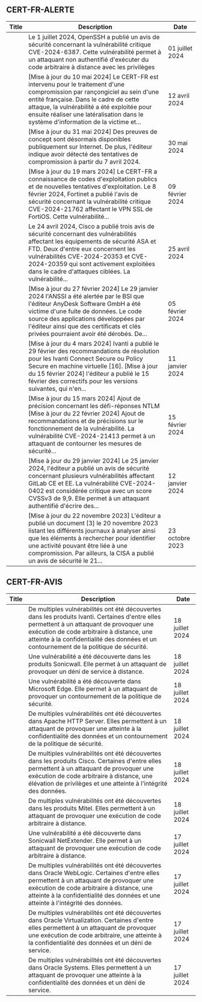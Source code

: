 
## CERT-FR-ALERTE
|Title|Description|Date|
|---|---|---|
| [](https://www.cert.ssi.gouv.fr/alerte/CERTFR-2024-ALE-009/) | Le 1 juillet 2024, OpenSSH a publié un avis de sécurité concernant la vulnérabilité critique CVE-2024-6387. Cette vulnérabilité permet à un attaquant non authentifié d'exécuter du code arbitraire à distance avec les privilèges  | 01 juillet 2024 |
| [](https://www.cert.ssi.gouv.fr/alerte/CERTFR-2024-ALE-006/) | [Mise à jour du 10 mai 2024] Le CERT-FR est intervenu pour le traitement d'une compromission par rançongiciel au sein d'une entité française. Dans le cadre de cette attaque, la vulnérabilité a été exploitée pour ensuite réaliser une latéralisation dans le système d'information de la victime et... | 12 avril 2024 |
| [](https://www.cert.ssi.gouv.fr/alerte/CERTFR-2024-ALE-008/) | [Mise à jour du 31 mai 2024] Des preuves de concept sont désormais disponibles publiquement sur Internet. De plus, l'éditeur indique avoir détecté des tentatives de compromission à partir du 7 avril 2024.  | 30 mai 2024 |
| [](https://www.cert.ssi.gouv.fr/alerte/CERTFR-2024-ALE-004/) | [Mise à jour du 19 mars 2024] Le CERT-FR a connaissance de codes d'exploitation publics et de nouvelles tentatives d'exploitation. Le 8 février 2024, Fortinet a publié l'avis de sécurité concernant la vulnérabilité critique CVE-2024-21762 affectant le VPN SSL de FortiOS. Cette vulnérabilité... | 09 février 2024 |
| [](https://www.cert.ssi.gouv.fr/alerte/CERTFR-2024-ALE-007/) | Le 24 avril 2024, Cisco a publié trois avis de sécurité concernant des vulnérabilités affectant les équipements de sécurité ASA et FTD. Deux d'entre eux concernent les vulnérabilités CVE-2024-20353 et CVE-2024-20359 qui sont activement exploitées dans le cadre d'attaques ciblées. La vulnérabilité... | 25 avril 2024 |
| [](https://www.cert.ssi.gouv.fr/alerte/CERTFR-2024-ALE-003/) | [Mise à jour du 27 février 2024] Le 29 janvier 2024 l'ANSSI a été alertée par le BSI que l'éditeur AnyDesk Software GmbH a été victime d'une fuite de données. Le code source des applications développées par l'éditeur ainsi que des certificats et clés privées pourraient avoir été dérobés. De... | 05 février 2024 |
| [](https://www.cert.ssi.gouv.fr/alerte/CERTFR-2024-ALE-001/) | [Mise à jour du 4 mars 2024] Ivanti a publié le 29 février des recommandations de résolution pour les Ivanti Connect Secure ou Policy Secure en machine virtuelle [16]. [Mise à jour du 15 février 2024] l'éditeur a publié le 15 février des correctifs pour les versions suivantes, qui n'en... | 11 janvier 2024 |
| [](https://www.cert.ssi.gouv.fr/alerte/CERTFR-2024-ALE-005/) | [Mise à jour du 15 mars 2024] Ajout de précision concernant les défi-réponses NTLM [Mise à jour du 22 février 2024] Ajout de recommandations et de précisions sur le fonctionnement de la vulnérabilité. La vulnérabilité CVE-2024-21413 permet à un attaquant de contourner les mesures de sécurité... | 15 février 2024 |
| [](https://www.cert.ssi.gouv.fr/alerte/CERTFR-2024-ALE-002/) | [Mise à jour du 29 janvier 2024] Le 25 janvier 2024, l'éditeur a publié un avis de sécurité concernant plusieurs vulnérabilités affectant GitLab CE et EE. La vulnérabilité CVE-2024-0402 est considérée critique avec un score CVSSv3 de 9,9. Elle permet à un attaquant authentifié d'écrire des... | 12 janvier 2024 |
| [](https://www.cert.ssi.gouv.fr/alerte/CERTFR-2023-ALE-012/) | [Mise à jour du 22 novembre 2023] L'éditeur a publié un document [3] le 20 novembre 2023 listant les différents journaux à analyser ainsi que les éléments à rechercher pour identifier une activité pouvant être liée à une compromission. Par ailleurs, la CISA a publié un avis de sécurité le 21... | 23 octobre 2023 |
## CERT-FR-AVIS
|Title|Description|Date|
|---|---|---|
| [](https://www.cert.ssi.gouv.fr/avis/CERTFR-2024-AVI-0606/) | De multiples vulnérabilités ont été découvertes dans les produits Ivanti. Certaines d'entre elles permettent à un attaquant de provoquer une exécution de code arbitraire à distance, une atteinte à la confidentialité des données et un contournement de la politique de sécurité. | 18 juillet 2024 |
| [](https://www.cert.ssi.gouv.fr/avis/CERTFR-2024-AVI-0605/) | Une vulnérabilité a été découverte dans les produits Sonicwall. Elle permet à un attaquant de provoquer un déni de service à distance. | 18 juillet 2024 |
| [](https://www.cert.ssi.gouv.fr/avis/CERTFR-2024-AVI-0604/) | Une vulnérabilité a été découverte dans Microsoft Edge. Elle permet à un attaquant de provoquer un contournement de la politique de sécurité. | 18 juillet 2024 |
| [](https://www.cert.ssi.gouv.fr/avis/CERTFR-2024-AVI-0603/) | De multiples vulnérabilités ont été découvertes dans Apache HTTP Server. Elles permettent à un attaquant de provoquer une atteinte à la confidentialité des données et un contournement de la politique de sécurité. | 18 juillet 2024 |
| [](https://www.cert.ssi.gouv.fr/avis/CERTFR-2024-AVI-0602/) | De multiples vulnérabilités ont été découvertes dans les produits Cisco. Certaines d'entre elles permettent à un attaquant de provoquer une exécution de code arbitraire à distance, une élévation de privilèges et une atteinte à l'intégrité des données. | 18 juillet 2024 |
| [](https://www.cert.ssi.gouv.fr/avis/CERTFR-2024-AVI-0601/) | De multiples vulnérabilités ont été découvertes dans les produits Mitel. Elles permettent à un attaquant de provoquer une exécution de code arbitraire à distance. | 18 juillet 2024 |
| [](https://www.cert.ssi.gouv.fr/avis/CERTFR-2024-AVI-0600/) | Une vulnérabilité a été découverte dans Sonicwall NetExtender. Elle permet à un attaquant de provoquer une exécution de code arbitraire à distance. | 17 juillet 2024 |
| [](https://www.cert.ssi.gouv.fr/avis/CERTFR-2024-AVI-0599/) | De multiples vulnérabilités ont été découvertes dans Oracle WebLogic. Certaines d'entre elles permettent à un attaquant de provoquer une exécution de code arbitraire à distance, une atteinte à la confidentialité des données et une atteinte à l'intégrité des données. | 17 juillet 2024 |
| [](https://www.cert.ssi.gouv.fr/avis/CERTFR-2024-AVI-0598/) | De multiples vulnérabilités ont été découvertes dans Oracle Virtualization. Certaines d'entre elles permettent à un attaquant de provoquer une exécution de code arbitraire, une atteinte à la confidentialité des données et un déni de service. | 17 juillet 2024 |
| [](https://www.cert.ssi.gouv.fr/avis/CERTFR-2024-AVI-0597/) | De multiples vulnérabilités ont été découvertes dans Oracle Systems. Elles permettent à un attaquant de provoquer une atteinte à la confidentialité des données et un déni de service. | 17 juillet 2024 |
